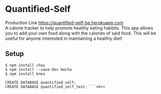 # Quantified-Self
Production Link https://quantified-self-be.herokuapp.com <br>
A calorie tracker to help promote healthy eating habbits. This app allows you to add your own food along with the calories of said food.
This will be useful for anyone interested in maintaining a healthy diet!

## Setup
 ```$ npm install chai ```<br>
```$ npm install --save-dev mocha ```<br>
```$ npm install knex ```<br>
```$ psql
CREATE DATABASE quantified_self;
CREATE DATABASE quantified_self_test; ```<br>
